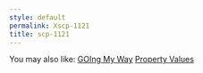 ```yaml
---
style: default
permalink: Xscp-1121
title: scp-1121
---
```

You may also like:
[GOIng My Way](http://scp-wiki.net/going-my-way)
[Property Values](http://scp-wiki.net/property-values)